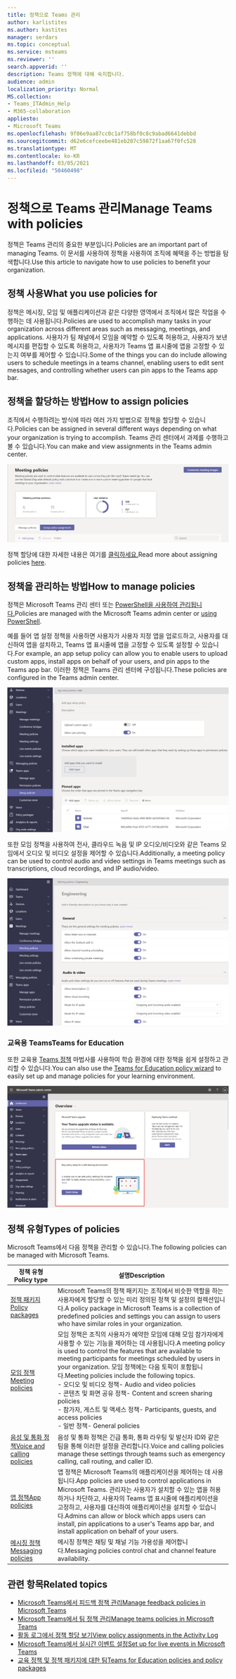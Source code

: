 ```yaml
---
title: 정책으로 Teams 관리
author: karlistites
ms.author: kastites
manager: serdars
ms.topic: conceptual
ms.service: msteams
ms.reviewer: ''
search.appverid: ''
description: Teams 정책에 대해 숙지합니다.
audience: admin
localization_priority: Normal
MS.collection:
- Teams_ITAdmin_Help
- M365-collaboration
appliesto:
- Microsoft Teams
ms.openlocfilehash: 9f06e9aa87cc0c1af758bf0c8c9abad6641debbd
ms.sourcegitcommit: d62e6cefceebe481eb207c59872f1aa67f0fc528
ms.translationtype: MT
ms.contentlocale: ko-KR
ms.lasthandoff: 03/05/2021
ms.locfileid: "50460498"
---
```

# <a name="manage-teams-with-policies"></a><span data-ttu-id="f2aec-103">정책으로 Teams 관리</span><span class="sxs-lookup"><span data-stu-id="f2aec-103">Manage Teams with policies</span></span>

<span data-ttu-id="f2aec-104">정책은 Teams 관리의 중요한 부분입니다.</span><span class="sxs-lookup"><span data-stu-id="f2aec-104">Policies are an important part of managing Teams.</span></span> <span data-ttu-id="f2aec-105">이 문서를 사용하여 정책을 사용하여 조직에 혜택을 주는 방법을 탐색합니다.</span><span class="sxs-lookup"><span data-stu-id="f2aec-105">Use this article to navigate how to use policies to benefit your organization.</span></span>

## <a name="what-you-use-policies-for"></a><span data-ttu-id="f2aec-106">정책 사용</span><span class="sxs-lookup"><span data-stu-id="f2aec-106">What you use policies for</span></span>

<span data-ttu-id="f2aec-107">정책은 메시징, 모임 및 애플리케이션과 같은 다양한 영역에서 조직에서 많은 작업을 수행하는 데 사용됩니다.</span><span class="sxs-lookup"><span data-stu-id="f2aec-107">Policies are used to accomplish many tasks in your organization across different areas such as messaging, meetings, and applications.</span></span> <span data-ttu-id="f2aec-108">사용자가 팀 채널에서 모임을 예약할 수 있도록 허용하고, 사용자가 보낸 메시지를 편집할 수 있도록 허용하고, 사용자가 Teams 앱 표시줄에 앱을 고정할 수 있는지 여부를 제어할 수 있습니다.</span><span class="sxs-lookup"><span data-stu-id="f2aec-108">Some of the things you can do include allowing users to schedule meetings in a teams channel, enabling users to edit sent messages, and controlling whether users can pin apps to the Teams app bar.</span></span>

## <a name="how-to-assign-policies"></a><span data-ttu-id="f2aec-109">정책을 할당하는 방법</span><span class="sxs-lookup"><span data-stu-id="f2aec-109">How to assign policies</span></span>

<span data-ttu-id="f2aec-110">조직에서 수행하려는 방식에 따라 여러 가지 방법으로 정책을 할당할 수 있습니다.</span><span class="sxs-lookup"><span data-stu-id="f2aec-110">Policies can be assigned in several different ways depending on what your organization is trying to accomplish.</span></span> <span data-ttu-id="f2aec-111">Teams 관리 센터에서 과제를 수행하고 볼 수 있습니다.</span><span class="sxs-lookup"><span data-stu-id="f2aec-111">You can make and view assignments in the Teams admin center.</span></span>

![그룹 정책 할당 스크린샷.](media/group-policy-assignment.png)

<span data-ttu-id="f2aec-113">정책 할당에 대한 자세한 내용은 여기를 [클릭하세요.](assign-policies.md)</span><span class="sxs-lookup"><span data-stu-id="f2aec-113">Read more about assigning policies [here](assign-policies.md).</span></span>

## <a name="how-to-manage-policies"></a><span data-ttu-id="f2aec-114">정책을 관리하는 방법</span><span class="sxs-lookup"><span data-stu-id="f2aec-114">How to manage policies</span></span>

<span data-ttu-id="f2aec-115">정책은 Microsoft Teams 관리 센터 또는 [PowerShell을 사용하여 관리됩니다.](https://docs.microsoft.com/microsoftteams/teams-powershell-managing-teams#manage-policies-via-powershell)</span><span class="sxs-lookup"><span data-stu-id="f2aec-115">Policies are managed with the Microsoft Teams admin center or [using PowerShell](https://docs.microsoft.com/microsoftteams/teams-powershell-managing-teams#manage-policies-via-powershell).</span></span>

<span data-ttu-id="f2aec-116">예를 들어 앱 설정 정책을 사용하면 사용자가 사용자 지정 앱을 업로드하고, 사용자를 대신하여 앱을 설치하고, Teams 앱 표시줄에 앱을 고정할 수 있도록 설정할 수 있습니다.</span><span class="sxs-lookup"><span data-stu-id="f2aec-116">For example, an app setup policy can allow you to enable users to upload custom apps, install apps on behalf of your users, and pin apps to the Teams app bar.</span></span> <span data-ttu-id="f2aec-117">이러한 정책은 Teams 관리 센터에 구성됩니다.</span><span class="sxs-lookup"><span data-stu-id="f2aec-117">These policies are configured in the Teams admin center.</span></span>

![앱 설정 정책 스크린샷.](media/app-setup-policy.png)

<span data-ttu-id="f2aec-119">또한 모임 정책을 사용하여 전사, 클라우드 녹음 및 IP 오디오/비디오와 같은 Teams 모임에서 오디오 및 비디오 설정을 제어할 수 있습니다.</span><span class="sxs-lookup"><span data-stu-id="f2aec-119">Additionally, a meeting policy can be used to control audio and video settings in Teams meetings such as transcriptions, cloud recordings, and IP audio/video.</span></span>

![모임 정책 스크린샷.](media/engineering-meeting-policy.png)

### <a name="teams-for-education"></a><span data-ttu-id="f2aec-121">교육용 Teams</span><span class="sxs-lookup"><span data-stu-id="f2aec-121">Teams for Education</span></span>

<span data-ttu-id="f2aec-122">또한 교육용 [Teams 정책](easy-policy-setup-edu.md) 마법사를 사용하여 학습 환경에 대한 정책을 쉽게 설정하고 관리할 수 있습니다.</span><span class="sxs-lookup"><span data-stu-id="f2aec-122">You can also use the [Teams for Education policy wizard](easy-policy-setup-edu.md) to easily set up and manage policies for your learning environment.</span></span>

![교육용 Teams 정책 마법사의 스크린샷.](media/easy-policy-setup-quick-setup.png)

## <a name="types-of-policies"></a><span data-ttu-id="f2aec-124">정책 유형</span><span class="sxs-lookup"><span data-stu-id="f2aec-124">Types of policies</span></span>

<span data-ttu-id="f2aec-125">Microsoft Teams에서 다음 정책을 관리할 수 있습니다.</span><span class="sxs-lookup"><span data-stu-id="f2aec-125">The following policies can be managed with Microsoft Teams.</span></span>

<span data-ttu-id="f2aec-126">정책 유형</span><span class="sxs-lookup"><span data-stu-id="f2aec-126">Policy type</span></span> | <span data-ttu-id="f2aec-127">설명</span><span class="sxs-lookup"><span data-stu-id="f2aec-127">Description</span></span>
------------|------------
[<span data-ttu-id="f2aec-128">정책 패키지</span><span class="sxs-lookup"><span data-stu-id="f2aec-128">Policy packages</span></span>](manage-policy-packages.md) | <span data-ttu-id="f2aec-129">Microsoft Teams의 정책 패키지는 조직에서 비슷한 역할을 하는 사용자에게 할당할 수 있는 미리 정의된 정책 및 설정의 컬렉션입니다.</span><span class="sxs-lookup"><span data-stu-id="f2aec-129">A policy package in Microsoft Teams is a collection of predefined policies and settings you can assign to users who have similar roles in your organization.</span></span>
[<span data-ttu-id="f2aec-130">모임 정책</span><span class="sxs-lookup"><span data-stu-id="f2aec-130">Meeting policies</span></span>](meeting-policies-in-teams.md) | <span data-ttu-id="f2aec-131">모임 정책은 조직의 사용자가 예약한 모임에 대해 모임 참가자에게 사용할 수 있는 기능을 제어하는 데 사용됩니다.</span><span class="sxs-lookup"><span data-stu-id="f2aec-131">A meeting policy is used to control the features that are available to meeting participants for meetings scheduled by users in your organization.</span></span> <span data-ttu-id="f2aec-132">모임 정책에는 다음 토픽이 포함됩니다.</span><span class="sxs-lookup"><span data-stu-id="f2aec-132">Meeting policies include the following topics.</span></span><br> <span data-ttu-id="f2aec-133">- 오디오 및 비디오 정책</span><span class="sxs-lookup"><span data-stu-id="f2aec-133">- Audio and video policies</span></span><br> <span data-ttu-id="f2aec-134">- 콘텐츠 및 화면 공유 정책</span><span class="sxs-lookup"><span data-stu-id="f2aec-134">- Content and screen sharing policies</span></span><br> <span data-ttu-id="f2aec-135">- 참가자, 게스트 및 액세스 정책</span><span class="sxs-lookup"><span data-stu-id="f2aec-135">- Participants, guests, and access policies</span></span><br> <span data-ttu-id="f2aec-136">- 일반 정책</span><span class="sxs-lookup"><span data-stu-id="f2aec-136">- General policies</span></span>
[<span data-ttu-id="f2aec-137">음성 및 통화 정책</span><span class="sxs-lookup"><span data-stu-id="f2aec-137">Voice and calling policies</span></span>](voice-and-calling-policies.md)| <span data-ttu-id="f2aec-138">음성 및 통화 정책은 긴급 통화, 통화 라우팅 및 발신자 ID와 같은 팀을 통해 이러한 설정을 관리합니다.</span><span class="sxs-lookup"><span data-stu-id="f2aec-138">Voice and calling policies manage these settings through teams such as emergency calling, call routing, and caller ID.</span></span>
[<span data-ttu-id="f2aec-139">앱 정책</span><span class="sxs-lookup"><span data-stu-id="f2aec-139">App policies</span></span>](app-policies.md)| <span data-ttu-id="f2aec-140">앱 정책은 Microsoft Teams의 애플리케이션을 제어하는 데 사용됩니다.</span><span class="sxs-lookup"><span data-stu-id="f2aec-140">App policies are used to control applications in Microsoft Teams.</span></span> <span data-ttu-id="f2aec-141">관리자는 사용자가 설치할 수 있는 앱을 허용하거나 차단하고, 사용자의 Teams 앱 표시줄에 애플리케이션을 고정하고, 사용자를 대신하여 애플리케이션을 설치할 수 있습니다.</span><span class="sxs-lookup"><span data-stu-id="f2aec-141">Admins can allow or block which apps users can install, pin applications to a user's Teams app bar, and install application on behalf of your users.</span></span>
[<span data-ttu-id="f2aec-142">메시징 정책</span><span class="sxs-lookup"><span data-stu-id="f2aec-142">Messaging policies</span></span>](messaging-policies-in-teams.md)| <span data-ttu-id="f2aec-143">메시징 정책은 채팅 및 채널 기능 가용성을 제어합니다.</span><span class="sxs-lookup"><span data-stu-id="f2aec-143">Messaging policies control chat and channel feature availability.</span></span>

## <a name="related-topics"></a><span data-ttu-id="f2aec-144">관련 항목</span><span class="sxs-lookup"><span data-stu-id="f2aec-144">Related topics</span></span>

* [<span data-ttu-id="f2aec-145">Microsoft Teams에서 피드백 정책 관리</span><span class="sxs-lookup"><span data-stu-id="f2aec-145">Manage feedback policies in Microsoft Teams</span></span>](manage-feedback-policies-in-teams.md)
* [<span data-ttu-id="f2aec-146">Microsoft Teams에서 팀 정책 관리</span><span class="sxs-lookup"><span data-stu-id="f2aec-146">Manage teams policies in Microsoft Teams</span></span>](teams-policies.md)
* [<span data-ttu-id="f2aec-147">활동 로그에서 정책 할당 보기</span><span class="sxs-lookup"><span data-stu-id="f2aec-147">View policy assignments in the Activity Log</span></span>](activity-log.md)
* [<span data-ttu-id="f2aec-148">Microsoft Teams에서 실시간 이벤트 설정</span><span class="sxs-lookup"><span data-stu-id="f2aec-148">Set up for live events in Microsoft Teams</span></span>](teams-live-events/set-up-for-teams-live-events.md)
* [<span data-ttu-id="f2aec-149">교육 정책 및 정책 패키지에 대한 팀</span><span class="sxs-lookup"><span data-stu-id="f2aec-149">Teams for Education policies and policy packages</span></span>](policy-packages-edu.md)
